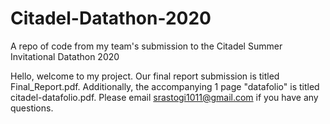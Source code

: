 # Citadel-Datathon-2020
A repo of code from my team's submission to the Citadel Summer Invitational Datathon 2020

Hello, welcome to my project. Our final report submission is titled Final_Report.pdf. Additionally, the accompanying 1 page "datafolio" is titled citadel-datafolio.pdf. Please email srastogi1011@gmail.com if you have any questions.
